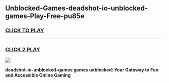 
## Unblocked-Games-deadshot-io-unblocked-games-Play-Free-pu85e
<h3>
<a href="https://premium76.site?title=deadshot-io-unblocked-games&ref=18A1">CLICK TO PLAY</a></h3>
<hr>

<h3>
<a href="https://premium76.site?title=deadshot-io-unblocked-games&ref=18A1">CLICK 2 PLAY</a>
  
</h3>

<a href="https://premium76.site?title=deadshot-io-unblocked-games&ref=18A1"><img src="https://clearcache.store/games.png"></a>


**deadshot-io-unblocked-games games unblocked: Your Gateway to Fun and Accessible Online Gaming**
